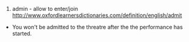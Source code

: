 1. admin - allow to enter/join http://www.oxfordlearnersdictionaries.com/definition/english/admit
* You won't be admitted to the threatre after the the performance has started.
